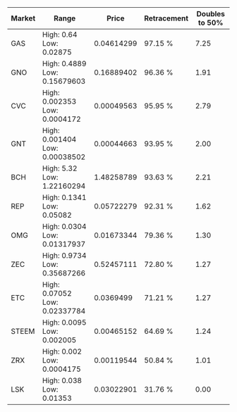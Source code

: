 | Market | Range | Price| Retracement | Doubles to 50% |
| --- | --- | --- | --- | --- |
| GAS | High: 0.64<br />Low: 0.02875 | 0.04614299 | 97.15 % | 7.25 |
| GNO | High: 0.4889<br />Low: 0.15679603 | 0.16889402 | 96.36 % | 1.91 |
| CVC | High: 0.002353<br />Low: 0.0004172 | 0.00049563 | 95.95 % | 2.79 |
| GNT | High: 0.001404<br />Low: 0.00038502 | 0.00044663 | 93.95 % | 2.00 |
| BCH | High: 5.32<br />Low: 1.22160294 | 1.48258789 | 93.63 % | 2.21 |
| REP | High: 0.1341<br />Low: 0.05082 | 0.05722279 | 92.31 % | 1.62 |
| OMG | High: 0.0304<br />Low: 0.01317937 | 0.01673344 | 79.36 % | 1.30 |
| ZEC | High: 0.9734<br />Low: 0.35687266 | 0.52457111 | 72.80 % | 1.27 |
| ETC | High: 0.07052<br />Low: 0.02337784 | 0.0369499 | 71.21 % | 1.27 |
| STEEM | High: 0.0095<br />Low: 0.002005 | 0.00465152 | 64.69 % | 1.24 |
| ZRX | High: 0.002<br />Low: 0.0004175 | 0.00119544 | 50.84 % | 1.01 |
| LSK | High: 0.038<br />Low: 0.01353 | 0.03022901 | 31.76 % | 0.00 |

